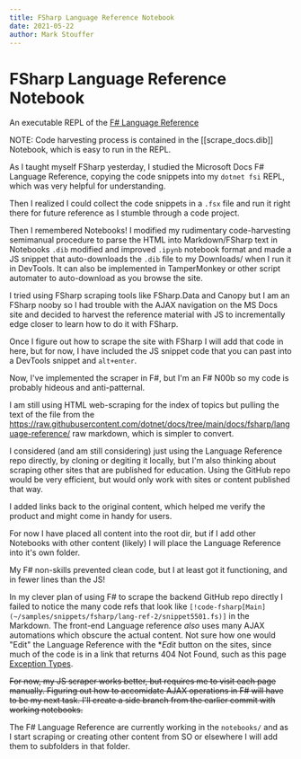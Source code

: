 ```yaml
---
title: FSharp Language Reference Notebook
date: 2021-05-22
author: Mark Stouffer
---
```


# FSharp Language Reference Notebook

An executable REPL of the [F# Language Reference](https://docs.microsoft.com/en-us/dotnet/fsharp/language-reference)

NOTE: Code harvesting process is contained in the [[scrape_docs.dib]] Notebook, which is easy to run in the REPL.

As I taught myself FSharp yesterday, I studied the Microsoft Docs F# Language Reference, copying the code snippets into my `dotnet fsi` REPL, which was very helpful for understanding.

Then I realized I could collect the code snippets in a `.fsx` file and run it right there for future reference as I stumble through a code project.

Then I remembered Notebooks! I modified my rudimentary code-harvesting semimanual procedure to parse the HTML into Markdown/FSharp text in Notebooks `.dib` modified and improved `.ipynb` notebook format and made a JS snippet that auto-downloads the `.dib` file to my Downloads/ when I run it in DevTools. It can also be implemented in TamperMonkey or other script automater to auto-download as you browse the site.

I tried using FSharp scraping tools like FSharp.Data and Canopy but I am an FSharp nooby so I had trouble with the AJAX navigation on the MS Docs site and decided to harvest the reference material with JS to incrementally edge closer to learn how to do it with FSharp.

Once I figure out how to scrape the site with FSharp I will add that code in here, but for now, I have included the JS snippet code that you can past into a DevTools snippet and `alt+enter`.

Now, I've implemented the scraper in F#, but I'm an F# N00b so my code is probably hideous and anti-patternal.

I am still using HTML web-scraping for the index of topics but pulling the text of the file from the https://raw.githubusercontent.com/dotnet/docs/tree/main/docs/fsharp/language-reference/ raw markdown, which is simpler to convert.

I considered (and am still considering) just using the Language Reference repo directly, by cloning or degiting it locally, but I'm also thinking about scraping other sites that are published for education. Using the GitHub repo would be very efficient, but would only work with sites or content published that way.

I added links back to the original content, which helped me verify the product and might come in handy for users.

For now I have placed all content into the root dir, but if I add other Notebooks with other content (likely) I will place the Language Reference into it's own folder.

My F# non-skills prevented clean code, but I at least got it functioning, and in fewer lines than the JS!

In my clever plan of using F# to scrape the backend GitHub repo directly I failed to notice the many code refs that look like `[!code-fsharp[Main](~/samples/snippets/fsharp/lang-ref-2/snippet5501.fs)]` in the Markdown. The front-end Language reference _also_ uses many AJAX automations which obscure the actual content. Not sure how one would "Edit" the Language Reference with the **Edit* button on the sites, since much of the code is in a link that returns 404 Not Found, such as this page [Exception Types](https://github.com/dotnet/docs/blob/main/docs/fsharp/language-reference/exception-handling/exception-types.md).

~~For now, my JS scraper works better, but requires me to visit each page manually. Figuring out how to accomidate AJAX operations in F# will have to be my next task. I'll create a side branch from the earlier commit with working notebooks.~~

The F# Language Reference are currently working in the `notebooks/` and as I start scraping or creating other content from SO or elsewhere I will add them to subfolders in that folder.